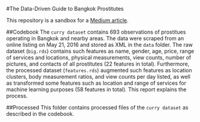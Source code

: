 #The Data-Driven Guide to Bangkok Prostitutes

This repository is a sandbox for a [Medium article](). 

##Codebook
The ```curry dataset```  contains 693 observations of prostitues operating in Bangkok and nearby areas. The data were scraped from an online listing on May 21, 2016 and stored as XML in the ```data``` folder. The raw dataset (```big.rds```) contains such features as name, gender, age, price, range of services and locations, physical measurements, view counts, number of pictures, and contacts of all prostitutes (22 features in total). Furthermore, the processed dataset (```features.rds```) augmented such features as location clusters, body measurement ratios, and view counts per day listed, as well as transformed some features such as location and range of services for machine learning purposes (58 features in total). This report explains the process.

##Processed
This folder contains processed files of the ```curry dataset``` as described in the codebook.
